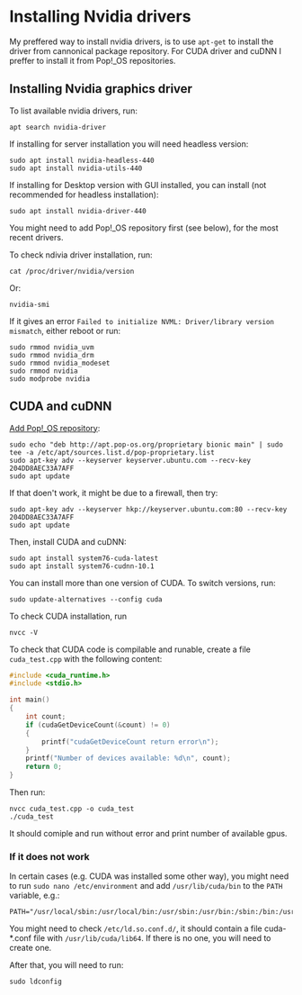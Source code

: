 # Installing Nvidia drivers

My preffered way to install nvidia drivers, is to use `apt-get` to install the driver from cannonical package repository.
For CUDA driver and cuDNN I preffer to install it from Pop!_OS repositories.

## Installing Nvidia graphics driver

To list available nvidia drivers, run:

    apt search nvidia-driver
   
If installing for server installation you will need headless version:

    sudo apt install nvidia-headless-440
    sudo apt install nvidia-utils-440

If installing for Desktop version with GUI installed, you can install (not recommended for headless installation):
  
    sudo apt install nvidia-driver-440

You might need to add Pop!_OS repository first (see below), for the most recent drivers.

To check ndivia driver installation, run:

    cat /proc/driver/nvidia/version

Or:

    nvidia-smi
    
If it gives an error `Failed to initialize NVML: Driver/library version mismatch`, either reboot or run:

    sudo rmmod nvidia_uvm
    sudo rmmod nvidia_drm
    sudo rmmod nvidia_modeset
    sudo rmmod nvidia
    sudo modprobe nvidia


## CUDA and cuDNN
[Add Pop!_OS repository](https://support.system76.com/articles/cuda/):

    sudo echo "deb http://apt.pop-os.org/proprietary bionic main" | sudo tee -a /etc/apt/sources.list.d/pop-proprietary.list
    sudo apt-key adv --keyserver keyserver.ubuntu.com --recv-key 204DD8AEC33A7AFF
    sudo apt update

If that doen't work, it might be due to a firewall, then try:

    sudo apt-key adv --keyserver hkp://keyserver.ubuntu.com:80 --recv-key 204DD8AEC33A7AFF
    sudo apt update
    
Then, install CUDA and cuDNN:
   
    sudo apt install system76-cuda-latest
    sudo apt install system76-cudnn-10.1
   
You can install more than one version of CUDA. To switch versions, run:

    sudo update-alternatives --config cuda
    
To check CUDA installation, run

    nvcc -V
    
To check that CUDA code is compilable and runable, create a file `cuda_test.cpp` with the following content:
    
```cpp
#include <cuda_runtime.h>
#include <stdio.h>

int main()
{
	int count;
  	if (cudaGetDeviceCount(&count) != 0)
	{
		printf("cudaGetDeviceCount return error\n");
	}
	printf("Number of devices available: %d\n", count);
	return 0;
}
```

Then run:

    nvcc cuda_test.cpp -o cuda_test
    ./cuda_test
    
It should comiple and run without error and print number of available gpus.
  
### If it does not work
In certain cases (e.g. CUDA was installed some other way), you might need to run `sudo nano /etc/environment` and add `/usr/lib/cuda/bin` to the `PATH` variable, e.g.:

    PATH="/usr/local/sbin:/usr/local/bin:/usr/sbin:/usr/bin:/sbin:/bin:/usr/games:/usr/local/games:/usr/lib/cuda/bin"
    
You might need to check `/etc/ld.so.conf.d/`, it should contain a file cuda-*.conf file with `/usr/lib/cuda/lib64`. If there is no one, you will need to create one.

After that, you will need to run:
    
    sudo ldconfig


    
  
